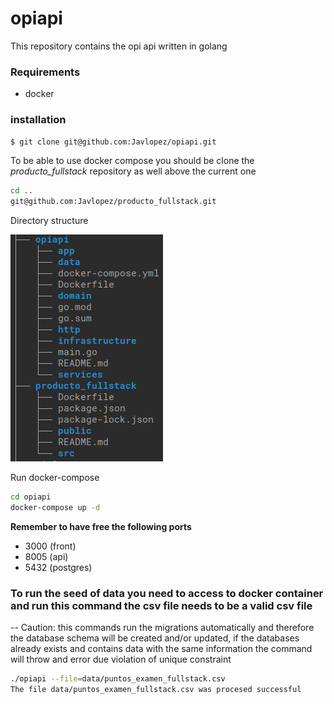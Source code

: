 # opiapi

This repository contains the opi api written in golang

### Requirements
- docker

### installation
```bash
$ git clone git@github.com:Javlopez/opiapi.git
```
To be able to use docker compose you should be clone the *producto_fullstack* repository as well 
above the current one
```bash
cd ..        
git@github.com:Javlopez/producto_fullstack.git
```  

Directory structure

![Application directory](structure.png)        


Run docker-compose
```bash  
cd opiapi
docker-compose up -d
``` 
**Remember to have free the following ports**
- 3000 (front)
- 8005 (api)
- 5432 (postgres)

### To run the seed of data you need to access to docker container and run this command the csv file needs to be a valid csv file
-- Caution: this commands run the migrations automatically and therefore the database schema will be created and/or updated, if the databases already exists and contains data with the same information the command will throw and error due violation of unique constraint 
```bash  
./opiapi --file=data/puntos_examen_fullstack.csv
The file data/puntos_examen_fullstack.csv was procesed successful
```

